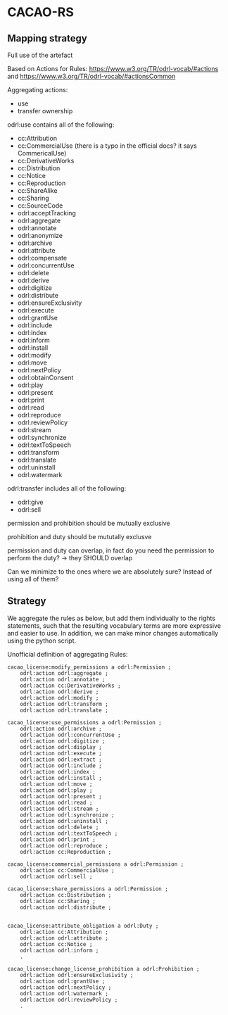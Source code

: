 # CACAO-RS

## Mapping strategy

Full use of the artefact 

Based on Actions for Rules: https://www.w3.org/TR/odrl-vocab/#actions and https://www.w3.org/TR/odrl-vocab/#actionsCommon


Aggregating actions:
- use
- transfer ownership


odrl:use contains all of the following:
- cc:Attribution
- cc:CommercialUse (there is a typo in the official docs? it says CommericalUse)
- cc:DerivativeWorks
- cc:Distribution
- cc:Notice
- cc:Reproduction
- cc:ShareAlike
- cc:Sharing
- cc:SourceCode
- odrl:acceptTracking
- odrl:aggregate
- odrl:annotate
- odrl:anonymize
- odrl:archive
- odrl:attribute
- odrl:compensate
- odrl:concurrentUse
- odrl:delete
- odrl:derive
- odrl:digitize
- odrl:distribute
- odrl:ensureExclusivity
- odrl:execute
- odrl:grantUse
- odrl:include
- odrl:index
- odrl:inform
- odrl:install
- odrl:modify
- odrl:move
- odrl:nextPolicy
- odrl:obtainConsent
- odrl:play
- odrl:present
- odrl:print
- odrl:read
- odrl:reproduce
- odrl:reviewPolicy
- odrl:stream
- odrl:synchronize
- odrl:textToSpeech
- odrl:transform
- odrl:translate
- odrl:uninstall
- odrl:watermark

odrl:transfer includes all of the following:
- odrl:give
- odrl:sell

permission and prohibition should be mutually exclusive

prohibition and duty should be mututally exclusve

permission and duty can overlap, in fact do you need the permission to perform the duty? -> they SHOULD overlap

Can we minimize to the ones where we are absolutely sure? Instead of using all of them?

## Strategy

We aggregate the rules as below, but add them individually to the rights statements, such that the resulting vocabulary terms are more expressive and easier to use. In addition, we can make minor changes automatically using the python script.

Unofficial definition of aggregating Rules:

```ttl
cacao_license:modify_permissions a odrl:Permission ;
    odrl:action odrl:aggregate ;
    odrl:action odrl:annotate ;
    odrl:action cc:DerivativeWorks ;
    odrl:action odrl:derive ;
    odrl:action odrl:modify ;
    odrl:action odrl:transform ;
    odrl:action odrl:translate ;

cacao_license:use_permissions a odrl:Permission ;
    odrl:action odrl:archive ;
    odrl:action odrl:concurrentUse ;
    odrl:action odrl:digitize ;
    odrl:action odrl:display ;
    odrl:action odrl:execute ;
    odrl:action odrl:extract ;
    odrl:action odrl:include ;
    odrl:action odrl:index ;
    odrl:action odrl:install ;
    odrl:action odrl:move ;
    odrl:action odrl:play ;
    odrl:action odrl:present ;
    odrl:action odrl:read ;
    odrl:action odrl:stream ;
    odrl:action odrl:synchronize ;
    odrl:action odrl:uninstall ;
    odrl:action odrl:delete ;
    odrl:action odrl:textToSpeech ;
    odrl:action odrl:print ;
    odrl:action odrl:reproduce ;
    odrl:action cc:Reproduction ;

cacao_license:commercial_permissions a odrl:Permission ;
    odrl:action cc:CommercialUse ;
    odrl:action odrl:sell ;

cacao_license:share_permissions a odrl:Permission ;
    odrl:action cc:Distribution ;
    odrl:action cc:Sharing ;
    odrl:action odrl:distribute ;


cacao_license:attribute_obligation a odrl:Duty ;
    odrl:action cc:Attribution ;
    odrl:action odrl:attribute ;
    odrl:action cc:Notice ;
    odrl:action odrl:inform ;
    .

cacao_license:change_license_prohibition a odrl:Prohibition ;
    odrl:action odrl:ensureExclusivity ;
    odrl:action odrl:grantUse ;
    odrl:action odrl:nextPolicy ;
    odrl:action odrl:watermark ;
    odrl:action odrl:reviewPolicy ;
    .
```